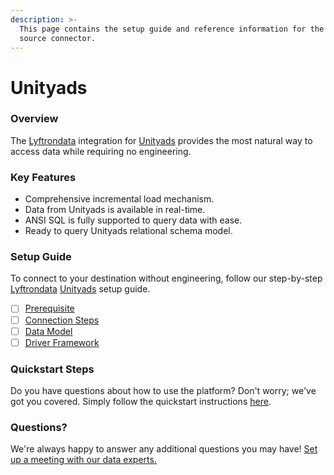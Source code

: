 ```yaml
---
description: >-
  This page contains the setup guide and reference information for the Unityads
  source connector.
---
```


# Unityads

### Overview

The [Lyftrondata](https://www.lyftrondata.com/) integration for [Unityads](None/) provides the most natural way to access data while requiring no engineering.

### Key Features

* Comprehensive incremental load mechanism.
* Data from Unityads is available in real-time.
* ANSI SQL is fully supported to query data with ease.
* Ready to query Unityads relational schema model.

### Setup Guide

To connect to your destination without engineering, follow our step-by-step [Lyftrondata](https://www.lyftrondata.com/) [Unityads](None/) setup guide.

* [ ] [Prerequisite](prerequisite.md)
* [ ] [Connection Steps](connection-steps.md)
* [ ] [Data Model](data-model/erd.md)
* [ ] [Driver Framework](driver-framework/)

### Quickstart Steps

Do you have questions about how to use the platform? Don't worry; we've got you covered. Simply follow the quickstart instructions [here](../../).

### Questions? <a href="#questions" id="questions"></a>

We're always happy to answer any additional questions you may have! [Set up a meeting with our data experts.](https://www.lyftrondata.com/book-a-meeting/)
